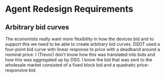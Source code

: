# Agent Redesign Requirements


## Arbitrary bid curves
The economists really want more flexibility in how the devices bid and to support this we need to be able to create arbitrary bid curves. DSOT used a four-point bid curve with linear response to price with a deadband around a nominal price. I (Trevor) don't know how this was translated into bids and how this was aggregated up by DSO. I know the bid that was sent to the wholesale market consisted of a fixed block bid and a quadratic price-responsive bid.
